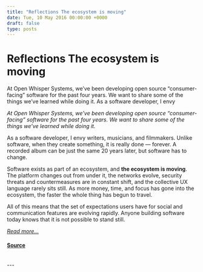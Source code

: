 ```yaml
---
title: "Reflections The ecosystem is moving"
date: Tue, 10 May 2016 00:00:00 +0000
draft: false
type: posts
---
```

# Reflections The ecosystem is moving





 At Open Whisper Systems, we’ve been developing open source “consumer-facing” software for the past four years. We want to share some of the things we’ve learned while doing it. As a software developer, I envy

_At Open Whisper Systems, we’ve been developing open source “consumer-facing” software for the past four years. We want to share some of the things we’ve learned while doing it._

As a software developer, I envy writers, musicians, and filmmakers. Unlike software, when they create something, it is really done — forever. A recorded album can be just the same 20 years later, but software has to change.

Software exists as part of an ecosystem, and **the ecosystem is moving**. The platform changes out from under it, the networks evolve, security threats and countermeasures are in constant shift, and the collective UX language rarely sits still. As more money, time, and focus has gone into the ecosystem, the faster the whole thing has begun to travel.

All of this means that the set of expectations users have for social and communication features are evolving rapidly. Anyone building software today knows that it is not possible to stand still.

[_Read more..._](https://signal.org/blog/the-ecosystem-is-moving/)

#### [Source](https://signal.org/blog/the-ecosystem-is-moving/)

<br/>
---
